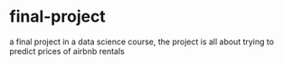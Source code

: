 # final-project
a final project in a data science course, the project is all about trying to predict prices of airbnb rentals
